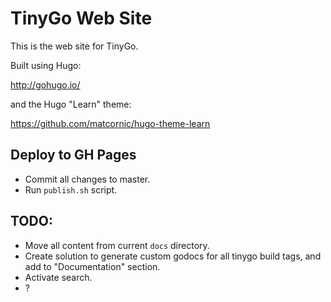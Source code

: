 # TinyGo Web Site

This is the web site for TinyGo.

Built using Hugo:

http://gohugo.io/

and the Hugo "Learn" theme:

https://github.com/matcornic/hugo-theme-learn

## Deploy to GH Pages

- Commit all changes to master.
- Run `publish.sh` script.

## TODO:

- Move all content from current `docs` directory.
- Create solution to generate custom godocs for all tinygo build tags, and add to "Documentation" section.
- Activate search.
- ?
